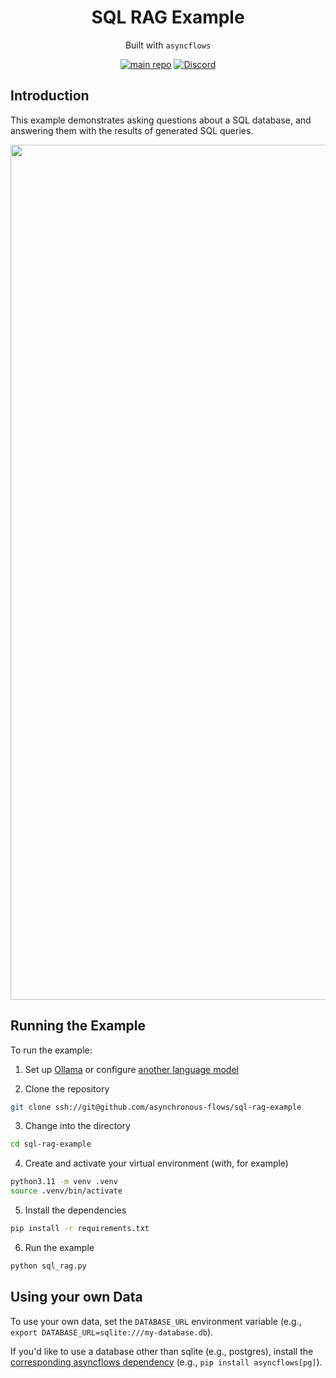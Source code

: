 <div align="center">
<h1>
SQL RAG Example
</h1>

Built with `asyncflows`

[![main repo](https://img.shields.io/badge/main_repo-1f425f)](https://github.com/asynchronous-flows/asyncflows)
[![Discord](https://img.shields.io/badge/discord-7289da)](https://discord.gg/AGZ6GrcJCh)

</div>

## Introduction

This example demonstrates asking questions about a SQL database, and answering them with the results of generated SQL queries.

<div align="center">
<img width="1368" alt="sql rag" src="https://github.com/asynchronous-flows/sql-rag-example/assets/24586651/4f43c7e4-e32a-43f7-b460-33144fdcf5c1">
</div>

## Running the Example

To run the example:

1. Set up [Ollama](https://github.com/asynchronous-flows/asyncflows#setting-up-ollama-for-local-inference) or configure [another language model](https://github.com/asynchronous-flows/asyncflows#using-any-language-model)  

2. Clone the repository

```bash
git clone ssh://git@github.com/asynchronous-flows/sql-rag-example
```

3. Change into the directory

```bash
cd sql-rag-example
```

4. Create and activate your virtual environment (with, for example)

```bash
python3.11 -m venv .venv
source .venv/bin/activate
```

5. Install the dependencies

```bash
pip install -r requirements.txt
```

6. Run the example

```bash
python sql_rag.py
```

## Using your own Data

To use your own data, set the `DATABASE_URL` environment variable (e.g., `export DATABASE_URL=sqlite:///my-database.db`).

If you'd like to use a database other than sqlite (e.g., postgres),
install the [corresponding asyncflows dependency](https://github.com/asynchronous-flows/asyncflows#sql-databases) (e.g., `pip install asyncflows[pg]`).
